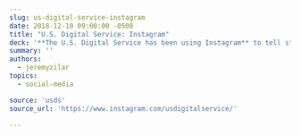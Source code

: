 ```yaml
---
slug: us-digital-service-instagram
date: 2018-12-10 09:00:00 -0500
title: "U.S. Digital Service: Instagram"
deck: '**The U.S. Digital Service has been using Instagram** to tell stories about their teams, and the significant strides they are making alongside partner agencies.'
summary: ''
authors:
  - jeremyzilar
topics:
  - social-media

source: 'usds'
source_url: 'https://www.instagram.com/usdigitalservice/'

---
```

